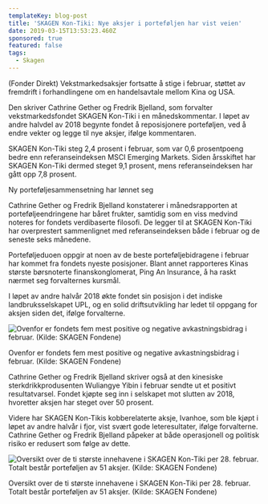 ```yaml
---
templateKey: blog-post
title: 'SKAGEN Kon-Tiki: Nye aksjer i porteføljen har vist veien'
date: 2019-03-15T13:53:23.460Z
sponsored: true
featured: false
tags:
  - Skagen
---
```

(Fonder Direkt) Vekstmarkedsaksjer fortsatte å stige i februar, støttet av fremdrift i forhandlingene om en handelsavtale mellom Kina og USA.



Den skriver Cathrine Gether og Fredrik Bjelland, som forvalter vekstmarkedsfondet SKAGEN Kon-Tiki i en månedskommentar. I løpet av andre halvdel av 2018 begynte fondet å reposisjonere porteføljen, ved å endre vekter og legge til nye aksjer, ifølge kommentaren.



SKAGEN Kon-Tiki steg 2,4 prosent i februar, som var 0,6 prosentpoeng bedre enn referanseindeksen MSCI Emerging Markets. Siden årsskiftet har SKAGEN Kon-Tiki dermed steget 9,1 prosent, mens referanseindeksen har gått opp 7,8 prosent.



Ny porteføljesammensetning har lønnet seg



Cathrine Gether og Fredrik Bjelland konstaterer i månedsrapporten at porteføljeendringene har båret frukter, samtidig som en viss medvind noteres for fondets verdibaserte filosofi. De legger til at SKAGEN Kon-Tiki har overprestert sammenlignet med referanseindeksen både i februar og de seneste seks månedene.



Porteføljeduoen oppgir at noen av de beste porteføljebidragene i februar har kommet fra fondets nyeste posisjoner. Blant annet rapporteres Kinas største børsnoterte finanskonglomerat, Ping An Insurance, å ha raskt nærmet seg forvalternes kursmål.



I løpet av andre halvår 2018 økte fondet sin posisjon i det indiske landbruksselskapet UPL, og en solid driftsutvikling har ledet til oppgang for aksjen siden det, ifølge forvalterne.

![  Ovenfor er fondets fem mest positive og negative avkastningsbidrag i februar. (Kilde: SKAGEN Fondene)](/img/175.png)

<span class="image-caption">  Ovenfor er fondets fem mest positive og negative avkastningsbidrag i februar. (Kilde: SKAGEN Fondene)</span>

Cathrine Gether og Fredrik Bjelland skriver også at den kinesiske sterkdrikkprodusenten Wuliangye Yibin i februar sendte ut et positivt resultatvarsel. Fondet kjøpte seg inn i selskapet mot slutten av 2018, hvoretter aksjen har steget over 50 prosent.



Videre har SKAGEN Kon-Tikis kobberelaterte aksje, Ivanhoe, som ble kjøpt i løpet av andre halvår i fjor, vist svært gode leteresultater, ifølge forvalterne. Cathrine Gether og Fredrik Bjelland påpeker at både operasjonell og politisk risiko er redusert som følge av dette.

![Oversikt over de ti største innehavene i SKAGEN Kon-Tiki per 28. februar. Totalt består porteføljen av 51 aksjer. (Kilde: SKAGEN Fondene)](/img/176.png)

<span class="image-caption">Oversikt over de ti største innehavene i SKAGEN Kon-Tiki per 28. februar. Totalt består porteføljen av 51 aksjer. (Kilde: SKAGEN Fondene)</span>
